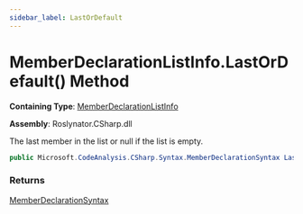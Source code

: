```yaml
---
sidebar_label: LastOrDefault
---
```


# MemberDeclarationListInfo\.LastOrDefault\(\) Method

**Containing Type**: [MemberDeclarationListInfo](../index.md)

**Assembly**: Roslynator\.CSharp\.dll

  
The last member in the list or null if the list is empty\.

```csharp
public Microsoft.CodeAnalysis.CSharp.Syntax.MemberDeclarationSyntax LastOrDefault()
```

### Returns

[MemberDeclarationSyntax](https://docs.microsoft.com/en-us/dotnet/api/microsoft.codeanalysis.csharp.syntax.memberdeclarationsyntax)

